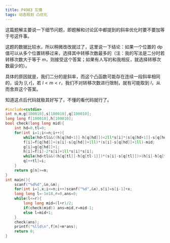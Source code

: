 ```yaml
---
title: P4983 忘情
tags: 动态规划 凸优化
---
```


这篇题解主要说一下细节问题，即题解和讨论区中都提到的斜率优化时要不要加等于号这件事。

这题的数据比较水，所以稍微改改就过了，这里说一下结论：如果一个位置的 dp 值可以从多个位置转移过来，选择其中转移次数最多的（注：我的写法是二分时若转移次数大于等于 $m$，则接受这个答案；如果有人写的和我相反，就选择转移次数最少的）。

具体的原因就是，我们二分的是斜率，而这个凸函数可能存在连续一段斜率相同的，设为 $[l,r]$，若 $l<m<r$，我们不对转移次数进行限制，就有可能取到 $l$，从而舍弃这个答案。

知道这点后代码就极其好写了，不懂的看代码就行了。

```cpp
#include<cstdio>
int n,m,g[100010],s[100010],q[100010];
long long f[100010],h[100010];
bool check(long long mid){
	int hd=0,tl=0;
	for(int i=1;i<=n;i++){
		while(hd<tl&&((h[q[hd+1]]-h[q[hd]])<2ll*s[i]*(s[q[hd+1]]-s[q[hd]])||((h[q[hd+1]]-h[q[hd]])==2ll*s[i]*(s[q[hd+1]]-s[q[hd]]&&g[q[hd+1]]>=g[q[hd]]))))++hd;
		f[i]=f[q[hd]]+(s[i]-s[q[hd]]+1ll)*(s[i]-s[q[hd]]+1ll)-mid;
		g[i]=g[q[hd]]+1;
		h[i]=f[i]-2*s[i]+1ll*s[i]*s[i];
		while(hd<tl&&((h[q[tl]]-h[q[tl-1]])*(s[i]-s[q[tl]])>(h[i]-h[q[tl]])*(s[q[tl]]-s[q[tl-1]])||((h[q[tl]]-h[q[tl-1]])*(s[i]-s[q[tl]])==(h[i]-h[q[tl]])*(s[q[tl]]-s[q[tl-1]])&&g[i]>=g[q[tl]])))--tl;
		q[++tl]=i;
	}
	return g[n]>=m;
}
int main(){
	scanf("%d%d",&n,&m);
	for(int i=1,x;i<=n;i++)scanf("%d",&x),s[i]=s[i-1]+x;
	long long l=-1e18,r=0,ans=0;
	while(l<=r){
		long long mid=(l+r)/2;
		if(check(mid)) ans=mid,r=mid-1;
		else l=mid+1;
	}
	check(ans);
	printf("%lld\n",f[n]+m*ans);
	return 0;
}
```